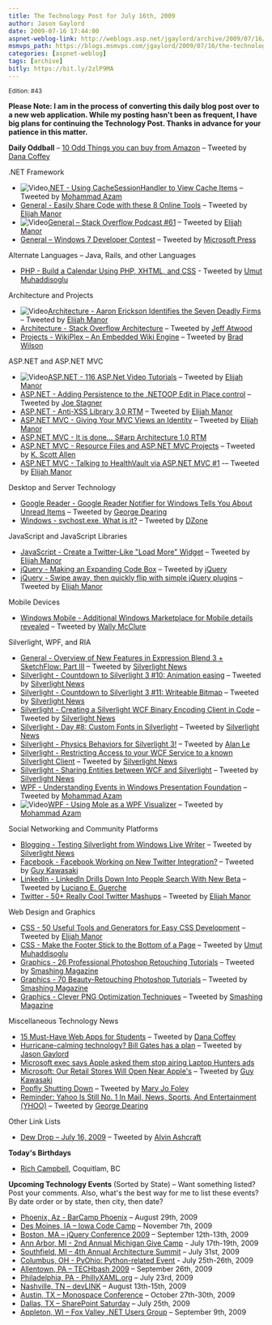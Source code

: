 ```yaml
---
title: The Technology Post for July 16th, 2009
author: Jason Gaylord
date: 2009-07-16 17:44:00
aspnet-weblog-link: http://weblogs.asp.net/jgaylord/archive/2009/07/16/the-technology-post-for-july-16th-2009.aspx
msmvps_path: https://blogs.msmvps.com/jgaylord/2009/07/16/the-technology-post-for-july-16th-2009/
categories: [aspnet-weblog]
tags: [archive]
bitly: https://bit.ly/2zlP9MA
---
```


<small>Edition: #43</small>

**Please Note: I am in the process of converting this daily blog post over to a new web application. While my posting hasn't been as frequent, I have big plans for continuing the Technology Post. Thanks in advance for your patience in this matter.**

**Daily Oddball** – [10 Odd Things you can buy from Amazon](http://www.random-good-stuff.com/2009/07/14/odd-things-you-can-buy-from-amazon/) – Tweeted by [Dana Coffey](http://twitter.com/crazeegeekchick)

.NET Framework

- ![Video](http://jasongaylord.com/images/techpost/video.jpg)[.NET - Using CacheSessionHandler to View Cache Items](http://www.highoncoding.com/Videos/592_Using_CacheSessionHandler_to_View_Cache_Items.aspx) – Tweeted by [Mohammad Azam](http://twitter.com/azamsharp)
- [General - Easily Share Code with these 8 Online Tools](http://elijahmanor.com/2009/07/16/EasilyShareCodeWithThese8OnlineTools.aspx) – Tweeted by [Elijah Manor](http://twitter.com/elijahmanor)
- ![Video](http://jasongaylord.com/images/techpost/podcast.jpg)[General – Stack Overflow Podcast #61](http://blog.stackoverflow.com/2009/07/podcast-61/) – Tweeted by [Elijah Manor](http://twitter.com/elijahmanor)
- [General – Windows 7 Developer Contest](https://www.code7contest.com/Default.aspx) – Tweeted by [Microsoft Press](http://twitter.com/MicrosoftPress)

Alternate Languages – Java, Rails, and other Languages

- [PHP - Build a Calendar Using PHP, XHTML, and CSS](http://davidwalsh.name/php-calendar) - Tweeted by [Umut Muhaddisoglu](http://twitter.com/umutm)

Architecture and Projects

- ![Video](http://jasongaylord.com/images/techpost/podcast.jpg)[Architecture - Aaron Erickson Identifies the Seven Deadly Firms](http://www.dotnetrocks.com/default.aspx?showNum=464) – Tweeted by [Elijah Manor](http://twitter.com/elijahmanor)
- [Architecture - Stack Overflow Architecture](http://highscalability.com/stack-overflow-architecture) – Tweeted by [Jeff Atwood](http://twitter.com/codinghorror)
- [Projects - WikiPlex – An Embedded Wiki Engine](http://blog.eworldui.net/post/2009/07/WikiPlex-ndash3b-An-Embedded-Wiki-Engine.aspx) – Tweeted by [Brad Wilson](http://twitter.com/bradwilson)

ASP.NET and ASP.NET MVC

- ![Video](http://jasongaylord.com/images/techpost/video.jpg)[ASP.NET - 116 ASP.Net Video Tutorials](http://www.intelligentedu.com/blogs/post/best_new_training_sites/4360/116-aspnet-video-tutorials) – Tweeted by [Elijah Manor](http://twitter.com/elijahmanor)
- [ASP.NET - Adding Persistence to the .NETOOP Edit in Place control](http://misfitgeek.com/blog/aspnet/adding-persistence-to-the-netoop-edit-in-place-control/) – Tweeted by [Joe Stagner](http://twitter.com/MisfitGeek)
- [ASP.NET - Anti-XSS Library 3.0 RTM](http://blogs.msdn.com/securitytools/archive/2009/07/15/anti-xss-library-3-0-rtm.aspx) – Tweeted by [Elijah Manor](http://twitter.com/elijahmanor)
- [ASP.NET MVC - Giving Your MVC Views an Identity](http://www.lostechies.com/blogs/johnteague/archive/2009/07/15/giving-your-mvc-views-an-identity.aspx) – Tweeted by [Elijah Manor](http://twitter.com/elijahmanor)
- [ASP.NET MVC - It is done... S#arp Architecture 1.0 RTM](http://devlicio.us/blogs/billy_mccafferty/archive/2009/07/15/it-is-done-s-arp-architecture-1-0-rtm.aspx)
- [ASP.NET MVC - Resource Files and ASP.NET MVC Projects](http://odetocode.com/Blogs/scott/archive/2009/07/15/13211.aspx) – Tweeted by [K. Scott Allen](http://twitter.com/OdeToCode)
- [ASP.NET MVC - Talking to HealthVault via ASP.NET MVC #1](http://healthblog.vitraag.com/2009/07/talking-to-healthvault-via-aspnet-mvc-1/) -– Tweeted by [Elijah Manor](http://twitter.com/elijahmanor)

Desktop and Server Technology

- [Google Reader - Google Reader Notifier for Windows Tells You About Unread Items](http://lifehacker.com/5315442/google-reader-notifier-for-windows-tells-you-about-unread-items) – Tweeted by [George Dearing](http://twitter.com/GeorgeDearing)
- [Windows - svchost.exe. What is it?](http://www.fileinspect.com/fileinfo/svchost-exe/) – Tweeted by [DZone](http://twitter.com/DZone)

JavaScript and JavaScript Libraries

- [JavaScript - Create a Twitter-Like "Load More" Widget](http://net.tutsplus.com/tutorials/javascript-ajax/create-a-twitter-like-load-more-widget/) – Tweeted by [Elijah Manor](http://twitter.com/elijahmanor)
- [jQuery - Making an Expanding Code Box](http://diggingintowordpress.com/2009/07/making-an-expanding-code-box/) – Tweeted by [jQuery](http://twitter.com/jquery)
- [jQuery - Swipe away, then quickly flip with simple jQuery plugins](http://ajaxian.com/archives/swipe-flip-iphone) – Tweeted by [Elijah Manor](http://twitter.com/elijahmanor)

Mobile Devices

- [Windows Mobile - Additional Windows Marketplace for Mobile details revealed](http://www.neowin.net/news/software/09/07/14/additional-windows-marketplace-for-mobile-details-revealed) – Tweeted by [Wally McClure](http://twitter.com/wbm)

Silverlight, WPF, and RIA

- [General - Overview of New Features in Expression Blend 3 + SketchFlow: Part III](http://blogs.msdn.com/expression/archive/2009/07/12/overview-of-new-features-in-expression-blend-3-sketchflow-part-iii.aspx) – Tweeted by [Silverlight News](http://twitter.com/SilverlightNews)
- [Silverlight - Countdown to Silverlight 3 #10: Animation easing](http://tozon.info/blog/post/2009/07/11/Countdown-to-Silverlight-3-10-Animation-easing.aspx) – Tweeted by [Silverlight News](http://twitter.com/SilverlightNews)
- [Silverlight - Countdown to Silverlight 3 #11: Writeable Bitmap](http://tozon.info/blog/post/2009/07/12/Countdown-to-Silverlight-3-11-Writeable-Bitmap.aspx) – Tweeted by [Silverlight News](http://twitter.com/SilverlightNews)
- [Silverlight - Creating a Silverlight WCF Binary Encoding Client in Code](http://community.irritatedvowel.com/blogs/pete_browns_blog/archive/2009/07/14/Creating-a-Silverlight-WCF-Binary-Encoding-Client-in-Code.aspx) – Tweeted by [Silverlight News](http://twitter.com/SilverlightNews)
- [Silverlight - Day #8: Custom Fonts in Silverlight](http://jeffblankenburg.com/2009/07/day-8-custom-fonts-in-silverlight.aspx) – Tweeted by [Silverlight News](http://twitter.com/SilverlightNews)
- [Silverlight - Physics Behaviors for Silverlight 3!](http://www.andybeaulieu.com/Default.aspx?tabid=67&EntryID=165) – Tweeted by [Alan Le](http://twitter.com/a7an)
- [Silverlight - Restricting Access to your WCF Service to a known Silverlight Client](http://community.irritatedvowel.com/blogs/pete_browns_blog/archive/2009/07/15/Restricting-Access-to-your-WCF-Service-to-a-known-Silverlight-Client.aspx) – Tweeted by [Silverlight News](http://twitter.com/SilverlightNews)
- [Silverlight - Sharing Entities between WCF and Silverlight](http://community.irritatedvowel.com/blogs/pete_browns_blog/archive/2009/07/13/Sharing-Entities-between-WCF-and-Silverlight.aspx) – Tweeted by [Silverlight News](http://twitter.com/SilverlightNews)
- [WPF - Understanding Events in Windows Presentation Foundation](http://www.highoncoding.com/Articles/591_Understanding_Events_in_Windows_Presentation_Foundation.aspx) – Tweeted by [Mohammad Azam](http://twitter.com/azamsharp)
- ![Video](http://jasongaylord.com/images/techpost/video.jpg)[WPF - Using Mole as a WPF Visualizer](http://www.highoncoding.com/Videos/593_Using_Mole_as_a_WPF_Visualizer.aspx) – Tweeted by [Mohammad Azam](http://twitter.com/azamsharp)

Social Networking and Community Platforms

- [Blogging - Testing Silverlight from Windows Live Writer](http://www.85turns.com/2009/07/14/testing-silverlight-in-windows-live-writer/) – Tweeted by [Silverlight News](http://twitter.com/SilverlightNews)
- [Facebook - Facebook Working on New Twitter Integration?](http://www.insidefacebook.com/2009/07/15/facebook-working-on-new-twitter-integration/) – Tweeted by [Guy Kawasaki](http://twitter.com/GuyKawasaki)
- [LinkedIn - LinkedIn Drills Down Into People Search With New Beta](http://www.techcrunch.com/2009/07/15/linkedin-drills-down-into-people-search-with-new-beta/) – Tweeted by [Luciano E. Guerche](http://twitter.com/guercheLE)
- [Twitter - 50+ Really Cool Twitter Mashups](http://techxav.com/2009/07/15/50-really-cool-twitter-mashups/) – Tweeted by [Elijah Manor](http://twitter.com/elijahmanor)

Web Design and Graphics

- [CSS - 50 Useful Tools and Generators for Easy CSS Development](http://speckyboy.com/2009/07/15/50-useful-tools-and-generators-for-easy-css-development/) – Tweeted by [Elijah Manor](http://twitter.com/elijahmanor)
- [CSS - Make the Footer Stick to the Bottom of a Page](http://ryanfait.com/resources/footer-stick-to-bottom-of-page/) – Tweeted by [Umut Muhaddisoglu](http://twitter.com/umutm)
- [Graphics - 26 Professional Photoshop Retouching Tutorials](http://sixrevisions.com/photoshop/26-professional-photoshop-retouching-tutorials/) – Tweeted by [Smashing Magazine](http://twitter.com/smashingmag)
- [Graphics - 70 Beauty-Retouching Photoshop Tutorials](http://www.smashingmagazine.com/2008/07/15/70-beauty-retouching-photoshop-tutorials/) – Tweeted by [Smashing Magazine](http://twitter.com/smashingmag)
- [Graphics - Clever PNG Optimization Techniques](http://www.smashingmagazine.com/2009/07/15/clever-png-optimization-techniques) – Tweeted by [Smashing Magazine](http://twitter.com/smashingmag)

Miscellaneous Technology News

- [15 Must-Have Web Apps for Students](http://www.the20life.com/2009/06/28/15-must-have-web-apps-for-students/) – Tweeted by [Dana Coffey](http://twitter.com/crazeegeekchick)
- [Hurricane-calming technology? Bill Gates has a plan](http://www.usatoday.com/weather/research/2009-07-15-gates-hurricanes_N.htm) – Tweeted by [Jason Gaylord](http://twitter.com/jgaylord)
- [Microsoft exec says Apple asked them stop airing Laptop Hunters ads](http://www.engadget.com/2009/07/15/microsoft-exec-says-apple-asked-them-stop-airing-laptop-hunters/)
- [Microsoft: Our Retail Stores Will Open Near Apple's](http://www.pcworld.com/article/168495/) – Tweeted by [Guy Kawasaki](http://twitter.com/GuyKawasaki)
- [Popfly Shutting Down](http://popflyteam.spaces.live.com/blog/cns!51018025071FD37F!336.entry?sa=943745697) – Tweeted by [Mary Jo Foley](http://twitter.com/maryjofoley)
- [Reminder: Yahoo Is Still No. 1 In Mail, News, Sports, And Entertainment (YHOO)](http://www.businessinsider.com/yahoo-no1-in-mail-news-sports-and-entertainment-2009-7) – Tweeted by [George Dearing](http://twitter.com/GeorgeDearing)

Other Link Lists

- [Dew Drop – July 16, 2009](http://www.alvinashcraft.com/2009/07/16/dew-drop-july-16-2009/) – Tweeted by [Alvin Ashcraft](http://twitter.com/alvinashcraft)

**Today's Birthdays**

- [Rich Campbell](http://twitter.com/richcampbell), Coquitlam, BC

**Upcoming Technology Events** (Sorted by State) – Want something listed? Post your comments. Also, what's the best way for me to list these events? By date order or by state, then city, then date?

- [Phoenix, Az - BarCamp Phoenix](http://barcamp.org/BarCampPhoenix) – August 29th, 2009
- [Des Moines, IA – Iowa Code Camp](http://iowacodecamp.com/default.aspx) – November 7th, 2009
- [Boston, MA – jQuery Conference 2009](http://blog.jquery.com/2009/07/02/jquery-conference-2009-dates-and-venue/) – September 12th-13th, 2009
- [Ann Arbor, MI - 2nd Annual Michigan Give Camp](http://michigangivecamp.eventbrite.com/) - July 17th-19th, 2009
- [Southfield, MI – 4th Annual Architecture Summit](https://www.clicktoattend.com/invitation.aspx?code=139245) – July 31st, 2009
- [Columbus, OH - PyOhio: Python-related Event](http://www.developerfusion.com/event/13421/pyohio/) - July 25th-26th, 2009
- [Allentown, PA – TECHbash 2009](http://techbash.com/) – September 26th, 2009
- [Philadelphia, PA - PhillyXAML.org](http://phillyxaml.org/Lists/Events/DispForm.aspx?ID=5&Source=http%3A%2F%2Fphillyxaml%2Eorg%2FLists%2FEvents%2Fcalendar%2Easpx%3FCalendarDate%3D7%252F26%252F2009) – July 23rd, 2009
- [Nashville, TN – devLINK](http://devlink.net/) – August 13th-15th, 2009
- [Austin, TX – Monospace Conference](http://monospace.us/) – October 27th-30th, 2009
- [Dallas, TX – SharePoint Saturday](http://www.sharepointsaturday.org/dallas) – July 25th, 2009
- [Appleton, WI – Fox Valley .NET Users Group](http://fvnug.org/dnn/Home/tabid/36/ctl/Details/Mid/377/ItemID/8/Default.aspx?selecteddate=9/9/2009) – September 9th, 2009